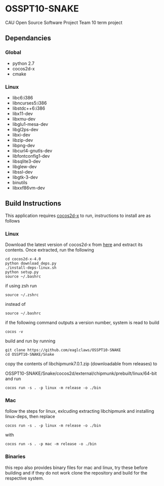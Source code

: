# OSSPT10-SNAKE
CAU Open Source Software Project Team 10 term project

## Dependancies
### Global
* python 2.7
* cocos2d-x
* cmake
### Linux
* libc6:i386
* libncurses5:i386
* libstdc++6:i386
* libx11-dev
* libxmu-dev
* libglu1-mesa-dev
* libgl2ps-dev
* libxi-dev
* libzip-dev
* libpng-dev
* libcurl4-gnutls-dev
* libfontconfig1-dev
* libsqlite3-dev
* libglew-dev
* libssl-dev
* libgtk-3-dev
* binutils
* libxxf86vm-dev

## Build Instructions
This application requires [cocos2d-x](cocos.com) to run, instructions to install are as follows

### Linux
Download the latest version of cocos2d-x from [here](https://www.cocos.com/en/cocos2dx/download) and extract its contents. Once extracted, run the following
```
cd cocos2d-x-4.0
python download_deps.py
./install-deps-linux.sh
python setup.py
source ~/.bashrc
```
if using zsh run
```
source ~/.zshrc
```
instead of
```
source ~/.bashrc
```
if the following command outputs a version number, system is read to build
```
cocos -v
```
build and run by running
```
git clone https://github.com/eaglclaws/OSSPT10-SNAKE
cd OSSPT10-SNAKE/Snake
```
copy the contents of libchipmunk7.0.1.zip (downloadable from releases) to

OSSPT10-SNAKE/Snake/cocos2d/external/chipmunk/prebuilt/linux/64-bit and run
```
cocos run -s . -p linux -m release -o ./bin
```

### Mac
follow the steps for linux, exlcuding extracting libchipmunk and installing linux-deps, then replace
```
cocos run -s . -p linux -m release -o ./bin
```
with
```
cocos run -s . -p mac -m release -o ./bin
```
### Binaries
this repo also provides binary files for mac and linux, try these before building and if they do not work clone the repository and build for the respective system.
